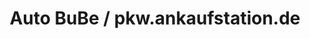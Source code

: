 ---
title: "Auto BuBe / pkw.ankaufstation.de"
url: /ruesselsheim-am-main/auto-bube-pkw-ankaufstation-de/
shop: Autohaus
---